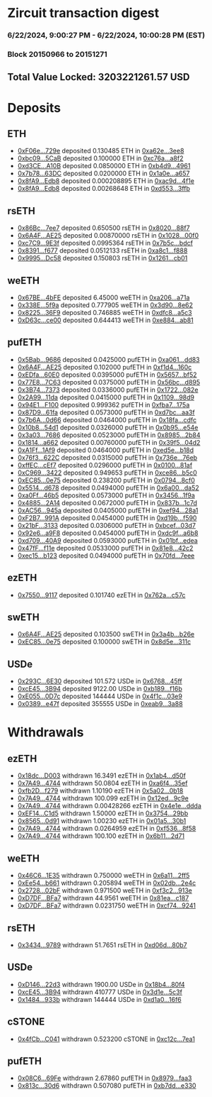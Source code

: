 # Zircuit transaction digest
### 6/22/2024, 9:00:27 PM - 6/22/2024, 10:00:28 PM (EST)
### Block 20150966 to 20151271

## Total Value Locked: 3203221261.57 USD

# Deposits
## ETH
- [0xF06e...729e](https://etherscan.io/address/0xF06e479598778a9058E3409eDE025204bba2729e) deposited 0.130485 ETH in [0xa62e...3ee8](https://etherscan.io/tx/0xF06e479598778a9058E3409eDE025204bba2729e)
- [0xbc09...5CaB](https://etherscan.io/address/0xbc09Eaf9dEd39E1CF54C7C953466d5d048cF5CaB) deposited 0.100000 ETH in [0xc76a...a8f2](https://etherscan.io/tx/0xbc09Eaf9dEd39E1CF54C7C953466d5d048cF5CaB)
- [0xd3CE...A10B](https://etherscan.io/address/0xd3CE8c5ef43afEBab7E35bccA6b7F363Ba14A10B) deposited 0.0850000 ETH in [0xb4d9...4961](https://etherscan.io/tx/0xd3CE8c5ef43afEBab7E35bccA6b7F363Ba14A10B)
- [0x7b78...63DC](https://etherscan.io/address/0x7b78635De205D7b39bE5169309bDa435819b63DC) deposited 0.0200000 ETH in [0x1a0e...a657](https://etherscan.io/tx/0x7b78635De205D7b39bE5169309bDa435819b63DC)
- [0x8fA9...Edb8](https://etherscan.io/address/0x8fA9Dd2A0A0450d1d06416cEBdcB3b817dACEdb8) deposited 0.000208895 ETH in [0xac9d...4f1e](https://etherscan.io/tx/0x8fA9Dd2A0A0450d1d06416cEBdcB3b817dACEdb8)
- [0x8fA9...Edb8](https://etherscan.io/address/0x8fA9Dd2A0A0450d1d06416cEBdcB3b817dACEdb8) deposited 0.00268648 ETH in [0xd553...3ffb](https://etherscan.io/tx/0x8fA9Dd2A0A0450d1d06416cEBdcB3b817dACEdb8)
## rsETH
- [0x86Bc...7ee7](https://etherscan.io/address/0x86Bc0B034659801B92F10D85f8EefA40F5a97ee7) deposited 0.650500 rsETH in [0x8020...88f7](https://etherscan.io/tx/0x86Bc0B034659801B92F10D85f8EefA40F5a97ee7)
- [0x6A4F...AE25](https://etherscan.io/address/0x6A4F28cD5A34F4Ef8Edc3fa3bA9604afE19DAE25) deposited 0.00870000 rsETH in [0x1028...00f0](https://etherscan.io/tx/0x6A4F28cD5A34F4Ef8Edc3fa3bA9604afE19DAE25)
- [0xc7C9...9E3f](https://etherscan.io/address/0xc7C931114657499B04d64790052FfA08D8BD9E3f) deposited 0.0995364 rsETH in [0x7b5c...bdcf](https://etherscan.io/tx/0xc7C931114657499B04d64790052FfA08D8BD9E3f)
- [0x8391...f677](https://etherscan.io/address/0x83919E42922cd798FCF1e173fAf63a80d4D9f677) deposited 0.0512133 rsETH in [0xa8c1...f888](https://etherscan.io/tx/0x83919E42922cd798FCF1e173fAf63a80d4D9f677)
- [0x9995...Dc58](https://etherscan.io/address/0x999531808e71b84893A81Ad6FC4810477cE8Dc58) deposited 0.150803 rsETH in [0x1261...cb01](https://etherscan.io/tx/0x999531808e71b84893A81Ad6FC4810477cE8Dc58)
## weETH
- [0x67BE...4bFE](https://etherscan.io/address/0x67BE17f0c922321dDBb6356e8666121df58C4bFE) deposited 6.45000 weETH in [0xa206...a71a](https://etherscan.io/tx/0x67BE17f0c922321dDBb6356e8666121df58C4bFE)
- [0x338E...5f9a](https://etherscan.io/address/0x338E7aeDfdAC9483AE5044D915E892F03a465f9a) deposited 0.777905 weETH in [0x3d90...8e62](https://etherscan.io/tx/0x338E7aeDfdAC9483AE5044D915E892F03a465f9a)
- [0x8225...36F9](https://etherscan.io/address/0x8225f835FE7470112F30ef0d4CA1b096210036F9) deposited 0.746885 weETH in [0xdfc8...a5c3](https://etherscan.io/tx/0x8225f835FE7470112F30ef0d4CA1b096210036F9)
- [0xD63c...ce00](https://etherscan.io/address/0xD63c8DF874f76F76867d5B950c9e9cb540C4ce00) deposited 0.644413 weETH in [0xe884...ab81](https://etherscan.io/tx/0xD63c8DF874f76F76867d5B950c9e9cb540C4ce00)
## pufETH
- [0x5Bab...9686](https://etherscan.io/address/0x5Bab459B86Dd8060Cf5ef76bd0012F1E6AB89686) deposited 0.0425000 pufETH in [0xa061...dd83](https://etherscan.io/tx/0x5Bab459B86Dd8060Cf5ef76bd0012F1E6AB89686)
- [0x6A4F...AE25](https://etherscan.io/address/0x6A4F28cD5A34F4Ef8Edc3fa3bA9604afE19DAE25) deposited 0.102000 pufETH in [0xf1d4...160c](https://etherscan.io/tx/0x6A4F28cD5A34F4Ef8Edc3fa3bA9604afE19DAE25)
- [0xEDfa...60E0](https://etherscan.io/address/0xEDfa3c02802E077eC89361F2Cc697dE97B9660E0) deposited 0.0395000 pufETH in [0x5657...bf52](https://etherscan.io/tx/0xEDfa3c02802E077eC89361F2Cc697dE97B9660E0)
- [0x77E8...7C63](https://etherscan.io/address/0x77E87dE097D85339E2811bcDe7EAbdB07A657C63) deposited 0.0375000 pufETH in [0x56bc...d895](https://etherscan.io/tx/0x77E87dE097D85339E2811bcDe7EAbdB07A657C63)
- [0x3B74...7373](https://etherscan.io/address/0x3B747d7532C9041B430470cEDB49E36ba7D67373) deposited 0.0336000 pufETH in [0x1722...082e](https://etherscan.io/tx/0x3B747d7532C9041B430470cEDB49E36ba7D67373)
- [0x2A99...11da](https://etherscan.io/address/0x2A9995C31EF874cC64a51F283882b75BD20611da) deposited 0.0415000 pufETH in [0x1109...98d9](https://etherscan.io/tx/0x2A9995C31EF874cC64a51F283882b75BD20611da)
- [0x94E1...F100](https://etherscan.io/address/0x94E16762DeCe97D887bF1e1623E51A36431aF100) deposited 0.999362 pufETH in [0xfba7...175a](https://etherscan.io/tx/0x94E16762DeCe97D887bF1e1623E51A36431aF100)
- [0x87D9...61fa](https://etherscan.io/address/0x87D9441653DB67aaC6711F7D62DBeca02C2661fa) deposited 0.0573000 pufETH in [0xd7bc...aa3f](https://etherscan.io/tx/0x87D9441653DB67aaC6711F7D62DBeca02C2661fa)
- [0x7b6A...0d66](https://etherscan.io/address/0x7b6A5Efc3D12F77355dFD97f3268cE4752e10d66) deposited 0.0464000 pufETH in [0x18fa...cdfc](https://etherscan.io/tx/0x7b6A5Efc3D12F77355dFD97f3268cE4752e10d66)
- [0x10b8...54d1](https://etherscan.io/address/0x10b881554e55C9f3D203752790143e2DB01254d1) deposited 0.0326000 pufETH in [0x0b95...e54e](https://etherscan.io/tx/0x10b881554e55C9f3D203752790143e2DB01254d1)
- [0x3a03...7686](https://etherscan.io/address/0x3a03d85F417d68D564DAbD40646CfCFb78cC7686) deposited 0.0523000 pufETH in [0x8985...2b84](https://etherscan.io/tx/0x3a03d85F417d68D564DAbD40646CfCFb78cC7686)
- [0x1814...a662](https://etherscan.io/address/0x181403dd2A772cf774Dbb9230583fdB227DAa662) deposited 0.00760000 pufETH in [0x39f5...04d2](https://etherscan.io/tx/0x181403dd2A772cf774Dbb9230583fdB227DAa662)
- [0xA1Ff...1Af9](https://etherscan.io/address/0xA1Ffe8E83A973F478EBBE22584A406e26E2b1Af9) deposited 0.0464000 pufETH in [0xed5e...b18d](https://etherscan.io/tx/0xA1Ffe8E83A973F478EBBE22584A406e26E2b1Af9)
- [0x76f3...622C](https://etherscan.io/address/0x76f3d6D99a3F47aa6f549337240d309e6aA6622C) deposited 0.0315000 pufETH in [0x736e...76eb](https://etherscan.io/tx/0x76f3d6D99a3F47aa6f549337240d309e6aA6622C)
- [0xffEC...cEf7](https://etherscan.io/address/0xffEC89b23277eb86644803D8919C5DEf3c63cEf7) deposited 0.0296000 pufETH in [0x0100...81af](https://etherscan.io/tx/0xffEC89b23277eb86644803D8919C5DEf3c63cEf7)
- [0xC969...3422](https://etherscan.io/address/0xC9692B48fe1d7daC5AA130f81A2A96aD4a2B3422) deposited 0.949653 pufETH in [0xce86...b5c0](https://etherscan.io/tx/0xC9692B48fe1d7daC5AA130f81A2A96aD4a2B3422)
- [0xEC85...0e75](https://etherscan.io/address/0xEC850B9F0e5837d9fa294C217b6079CE33AA0e75) deposited 0.238200 pufETH in [0x0794...8cf0](https://etherscan.io/tx/0xEC850B9F0e5837d9fa294C217b6079CE33AA0e75)
- [0x5514...d678](https://etherscan.io/address/0x5514980717De21F7B12653aA97a66bFF6ecAd678) deposited 0.0494000 pufETH in [0x6a00...da52](https://etherscan.io/tx/0x5514980717De21F7B12653aA97a66bFF6ecAd678)
- [0xa0Ff...46b5](https://etherscan.io/address/0xa0Ffc48bAbA8cBf59Cb0bFdB4a0156f296ad46b5) deposited 0.0573000 pufETH in [0x3456...1f9a](https://etherscan.io/tx/0xa0Ffc48bAbA8cBf59Cb0bFdB4a0156f296ad46b5)
- [0x4885...2A14](https://etherscan.io/address/0x48858c522253F6f059a2770Cc226ED633c932A14) deposited 0.0672000 pufETH in [0x837b...1c7d](https://etherscan.io/tx/0x48858c522253F6f059a2770Cc226ED633c932A14)
- [0xAC56...945a](https://etherscan.io/address/0xAC56E20C04047E1Cd659DBFA169Dbe943552945a) deposited 0.0405000 pufETH in [0xef94...28a1](https://etherscan.io/tx/0xAC56E20C04047E1Cd659DBFA169Dbe943552945a)
- [0xF2B7...991A](https://etherscan.io/address/0xF2B7AaF7797429e3eB2f8315dd87bCb017fd991A) deposited 0.0454000 pufETH in [0xd19b...f590](https://etherscan.io/tx/0xF2B7AaF7797429e3eB2f8315dd87bCb017fd991A)
- [0x21bF...3133](https://etherscan.io/address/0x21bF0654c489e791AEadCD6f821172a80Ca63133) deposited 0.0306000 pufETH in [0xbcef...03d7](https://etherscan.io/tx/0x21bF0654c489e791AEadCD6f821172a80Ca63133)
- [0x92e6...a9F8](https://etherscan.io/address/0x92e6268aE8BDB5ce09Fadd8B099D257dbDaEa9F8) deposited 0.0454000 pufETH in [0xdc9f...a6b8](https://etherscan.io/tx/0x92e6268aE8BDB5ce09Fadd8B099D257dbDaEa9F8)
- [0xd709...40A9](https://etherscan.io/address/0xd7097dF91C2bB11CBd0555B0418F75aC46D040A9) deposited 0.0593000 pufETH in [0x01bf...edea](https://etherscan.io/tx/0xd7097dF91C2bB11CBd0555B0418F75aC46D040A9)
- [0x47fF...f11e](https://etherscan.io/address/0x47fF41dFc23Fe3F15f680c2aa4A5FeafA12Bf11e) deposited 0.0533000 pufETH in [0x81e8...42c2](https://etherscan.io/tx/0x47fF41dFc23Fe3F15f680c2aa4A5FeafA12Bf11e)
- [0xec15...b123](https://etherscan.io/address/0xec1573BcFcbAb1f2cf1a3534749eBa79257Eb123) deposited 0.0494000 pufETH in [0x70fd...7eee](https://etherscan.io/tx/0xec1573BcFcbAb1f2cf1a3534749eBa79257Eb123)
## ezETH
- [0x7550...9117](https://etherscan.io/address/0x75501132a70023D67F8AEadC96D34f51fF5D9117) deposited 0.101740 ezETH in [0x762a...c57c](https://etherscan.io/tx/0x75501132a70023D67F8AEadC96D34f51fF5D9117)
## swETH
- [0x6A4F...AE25](https://etherscan.io/address/0x6A4F28cD5A34F4Ef8Edc3fa3bA9604afE19DAE25) deposited 0.103500 swETH in [0x3a4b...b26e](https://etherscan.io/tx/0x6A4F28cD5A34F4Ef8Edc3fa3bA9604afE19DAE25)
- [0xEC85...0e75](https://etherscan.io/address/0xEC850B9F0e5837d9fa294C217b6079CE33AA0e75) deposited 0.100000 swETH in [0x8d5e...311c](https://etherscan.io/tx/0xEC850B9F0e5837d9fa294C217b6079CE33AA0e75)
## USDe
- [0x293C...6E30](https://etherscan.io/address/0x293C6937D8D82e05B01335F7B33FBA0c8e256E30) deposited 101.572 USDe in [0x6768...45ff](https://etherscan.io/tx/0x293C6937D8D82e05B01335F7B33FBA0c8e256E30)
- [0xcE45...3B94](https://etherscan.io/address/0xcE45A69C6f63E949a0aC712aC6a7caB9D7a53B94) deposited 9122.00 USDe in [0xb189...f16b](https://etherscan.io/tx/0xcE45A69C6f63E949a0aC712aC6a7caB9D7a53B94)
- [0xE055...0D7c](https://etherscan.io/address/0xE05523ecd56f0A9B2d6c96904F00c545Ea8C0D7c) deposited 144444 USDe in [0x4f1c...03e9](https://etherscan.io/tx/0xE05523ecd56f0A9B2d6c96904F00c545Ea8C0D7c)
- [0x0389...e47f](https://etherscan.io/address/0x0389CC459F8397f8eEad98E614c4747e383Ce47f) deposited 355555 USDe in [0xeab9...3a88](https://etherscan.io/tx/0x0389CC459F8397f8eEad98E614c4747e383Ce47f)
# Withdrawals
## ezETH
- [0x18dc...D003](https://etherscan.io/address/0x18dc0A403f39452435Ec687b28841FA54984D003) withdrawn 16.3491 ezETH in [0x1ab4...d50f](https://etherscan.io/tx/0x18dc0A403f39452435Ec687b28841FA54984D003)
- [0x7A49...4744](https://etherscan.io/address/0x7A493Be5c2ce014cD049Bf178a1ac0Db1B434744) withdrawn 50.0804 ezETH in [0xa6f4...35ef](https://etherscan.io/tx/0x7A493Be5c2ce014cD049Bf178a1ac0Db1B434744)
- [0xfb2D...f279](https://etherscan.io/address/0xfb2D59cF617e5E757efE47a5eb7F227B919Ff279) withdrawn 1.10190 ezETH in [0x5a02...0b18](https://etherscan.io/tx/0xfb2D59cF617e5E757efE47a5eb7F227B919Ff279)
- [0x7A49...4744](https://etherscan.io/address/0x7A493Be5c2ce014cD049Bf178a1ac0Db1B434744) withdrawn 100.099 ezETH in [0x12ed...9c9e](https://etherscan.io/tx/0x7A493Be5c2ce014cD049Bf178a1ac0Db1B434744)
- [0x7A49...4744](https://etherscan.io/address/0x7A493Be5c2ce014cD049Bf178a1ac0Db1B434744) withdrawn 0.00428266 ezETH in [0x4e1e...ddda](https://etherscan.io/tx/0x7A493Be5c2ce014cD049Bf178a1ac0Db1B434744)
- [0xEF14...C1d5](https://etherscan.io/address/0xEF149D3C65476fE1b306EA2EAFDFc054EDd5C1d5) withdrawn 1.50000 ezETH in [0x3754...29bb](https://etherscan.io/tx/0xEF149D3C65476fE1b306EA2EAFDFc054EDd5C1d5)
- [0x8565...0d91](https://etherscan.io/address/0x8565bC5781eafaf1D7bbcfCCE0fBcf2c0c830d91) withdrawn 1.00230 ezETH in [0x01a5...30b1](https://etherscan.io/tx/0x8565bC5781eafaf1D7bbcfCCE0fBcf2c0c830d91)
- [0x7A49...4744](https://etherscan.io/address/0x7A493Be5c2ce014cD049Bf178a1ac0Db1B434744) withdrawn 0.0264959 ezETH in [0xf536...8f58](https://etherscan.io/tx/0x7A493Be5c2ce014cD049Bf178a1ac0Db1B434744)
- [0x7A49...4744](https://etherscan.io/address/0x7A493Be5c2ce014cD049Bf178a1ac0Db1B434744) withdrawn 100.100 ezETH in [0x6b11...2d71](https://etherscan.io/tx/0x7A493Be5c2ce014cD049Bf178a1ac0Db1B434744)
## weETH
- [0x46C6...1E35](https://etherscan.io/address/0x46C6C25BF1C059a7FFeF5E8071866F23b1b31E35) withdrawn 0.750000 weETH in [0x6a11...2ff5](https://etherscan.io/tx/0x46C6C25BF1C059a7FFeF5E8071866F23b1b31E35)
- [0xEe54...b661](https://etherscan.io/address/0xEe54191727180412532a2F786327d8E153C0b661) withdrawn 0.205894 weETH in [0x02db...2e4c](https://etherscan.io/tx/0xEe54191727180412532a2F786327d8E153C0b661)
- [0x2728...02bF](https://etherscan.io/address/0x2728AC745Cb3d32078575EfFc50f6F6FADbB02bF) withdrawn 0.971500 weETH in [0xf3c2...913e](https://etherscan.io/tx/0x2728AC745Cb3d32078575EfFc50f6F6FADbB02bF)
- [0xD7DF...BFa7](https://etherscan.io/address/0xD7DF7E085214743530afF339aFC420c7c720BFa7) withdrawn 44.9561 weETH in [0x81ea...c187](https://etherscan.io/tx/0xD7DF7E085214743530afF339aFC420c7c720BFa7)
- [0xD7DF...BFa7](https://etherscan.io/address/0xD7DF7E085214743530afF339aFC420c7c720BFa7) withdrawn 0.0231750 weETH in [0xcf74...9241](https://etherscan.io/tx/0xD7DF7E085214743530afF339aFC420c7c720BFa7)
## rsETH
- [0x3434...9789](https://etherscan.io/address/0x34349c5569e7B846c3558961552D2202760A9789) withdrawn 51.7651 rsETH in [0xd06d...80b7](https://etherscan.io/tx/0x34349c5569e7B846c3558961552D2202760A9789)
## USDe
- [0xD146...22d3](https://etherscan.io/address/0xD146eD4D627a1925b98cbf28EbF10F08E84022d3) withdrawn 1900.00 USDe in [0x18b4...80f4](https://etherscan.io/tx/0xD146eD4D627a1925b98cbf28EbF10F08E84022d3)
- [0xcE45...3B94](https://etherscan.io/address/0xcE45A69C6f63E949a0aC712aC6a7caB9D7a53B94) withdrawn 410777 USDe in [0x3d1e...5c3f](https://etherscan.io/tx/0xcE45A69C6f63E949a0aC712aC6a7caB9D7a53B94)
- [0x1484...933b](https://etherscan.io/address/0x148448abf57670dBf159b8B4299757589B90933b) withdrawn 144444 USDe in [0xd1a0...16f6](https://etherscan.io/tx/0x148448abf57670dBf159b8B4299757589B90933b)
## cSTONE
- [0x4fCb...C041](https://etherscan.io/address/0x4fCb426BF476d79d90073D527016D0771b41C041) withdrawn 0.523200 cSTONE in [0xc12c...7ea1](https://etherscan.io/tx/0x4fCb426BF476d79d90073D527016D0771b41C041)
## pufETH
- [0x08C6...69Fe](https://etherscan.io/address/0x08C640F24c76d218E87Fb537D63c1d30B31F69Fe) withdrawn 2.67860 pufETH in [0x8979...faa3](https://etherscan.io/tx/0x08C640F24c76d218E87Fb537D63c1d30B31F69Fe)
- [0x813c...30d6](https://etherscan.io/address/0x813ccDe80f7d2583c6Ac02fCd961d3b2B3Cd30d6) withdrawn 0.507080 pufETH in [0xb7dd...e330](https://etherscan.io/tx/0x813ccDe80f7d2583c6Ac02fCd961d3b2B3Cd30d6)
